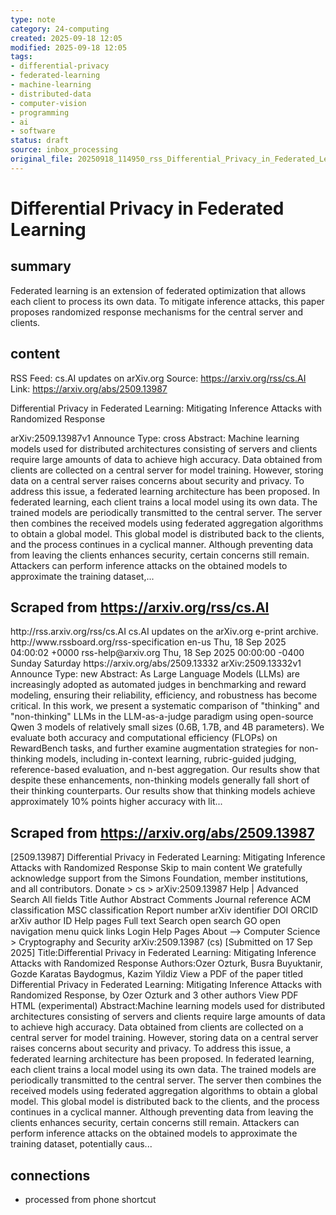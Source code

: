 ```yaml
---
type: note
category: 24-computing
created: 2025-09-18 12:05
modified: 2025-09-18 12:05
tags:
- differential-privacy
- federated-learning
- machine-learning
- distributed-data
- computer-vision
- programming
- ai
- software
status: draft
source: inbox_processing
original_file: 20250918_114950_rss_Differential_Privacy_in_Federated_Learning__Mitiga.txt
---
```



# Differential Privacy in Federated Learning

## summary
Federated learning is an extension of federated optimization that allows each client to process its own data. To mitigate inference attacks, this paper proposes randomized response mechanisms for the central server and clients.

## content
RSS Feed: cs.AI updates on arXiv.org
Source: https://arxiv.org/rss/cs.AI
Link: https://arxiv.org/abs/2509.13987

Differential Privacy in Federated Learning: Mitigating Inference Attacks with Randomized Response

arXiv:2509.13987v1 Announce Type: cross Abstract: Machine learning models used for distributed architectures consisting of servers and clients require large amounts of data to achieve high accuracy. Data obtained from clients are collected on a central server for model training. However, storing data on a central server raises concerns about security and privacy. To address this issue, a federated learning architecture has been proposed. In federated learning, each client trains a local model using its own data. The trained models are periodically transmitted to the central server. The server then combines the received models using federated aggregation algorithms to obtain a global model. This global model is distributed back to the clients, and the process continues in a cyclical manner. Although preventing data from leaving the clients enhances security, certain concerns still remain. Attackers can perform inference attacks on the obtained models to approximate the training dataset,...

## Scraped from https://arxiv.org/rss/cs.AI
<?xml version='1.0' encoding='UTF-8'?>
<rss xmlns:arxiv="http://arxiv.org/schemas/atom" xmlns:dc="http://purl.org/dc/elements/1.1/" xmlns:atom="http://www.w3.org/2005/Atom" xmlns:content="http://purl.org/rss/1.0/modules/content/" version="2.0">
  <channel>
    <title>cs.AI updates on arXiv.org</title>
    <link>http://rss.arxiv.org/rss/cs.AI</link>
    <description>cs.AI updates on the arXiv.org e-print archive.</description>
    <atom:link href="http://rss.arxiv.org/rss/cs.AI" rel="self" type="application/rss+xml"/>
    <docs>http://www.rssboard.org/rss-specification</docs>
    <language>en-us</language>
    <lastBuildDate>Thu, 18 Sep 2025 04:00:02 +0000</lastBuildDate>
    <managingEditor>rss-help@arxiv.org</managingEditor>
    <pubDate>Thu, 18 Sep 2025 00:00:00 -0400</pubDate>
    <skipDays>
      <day>Sunday</day>
      <day>Saturday</day>
    </skipDays>
    <item>
      <title>Explicit Reasoning Makes Better Judges: A Systematic Study on Accuracy, Efficiency, and Robustness</title>
      <link>https://arxiv.org/abs/2509.13332</link>
      <description>arXiv:2509.13332v1 Announce Type: new 
Abstract: As Large Language Models (LLMs) are increasingly adopted as automated judges in benchmarking and reward modeling, ensuring their reliability, efficiency, and robustness has become critical. In this work, we present a systematic comparison of "thinking" and "non-thinking" LLMs in the LLM-as-a-judge paradigm using open-source Qwen 3 models of relatively small sizes (0.6B, 1.7B, and 4B parameters). We evaluate both accuracy and computational efficiency (FLOPs) on RewardBench tasks, and further examine augmentation strategies for non-thinking models, including in-context learning, rubric-guided judging, reference-based evaluation, and n-best aggregation. Our results show that despite these enhancements, non-thinking models generally fall short of their thinking counterparts. Our results show that thinking models achieve approximately 10% points higher accuracy with lit...


## Scraped from https://arxiv.org/abs/2509.13987
[2509.13987] Differential Privacy in Federated Learning: Mitigating Inference Attacks with Randomized Response Skip to main content We gratefully acknowledge support from the Simons Foundation, member institutions, and all contributors. Donate &gt; cs &gt; arXiv:2509.13987 Help | Advanced Search All fields Title Author Abstract Comments Journal reference ACM classification MSC classification Report number arXiv identifier DOI ORCID arXiv author ID Help pages Full text Search open search GO open navigation menu quick links Login Help Pages About --> Computer Science > Cryptography and Security arXiv:2509.13987 (cs) [Submitted on 17 Sep 2025] Title:Differential Privacy in Federated Learning: Mitigating Inference Attacks with Randomized Response Authors:Ozer Ozturk, Busra Buyuktanir, Gozde Karatas Baydogmus, Kazim Yildiz View a PDF of the paper titled Differential Privacy in Federated Learning: Mitigating Inference Attacks with Randomized Response, by Ozer Ozturk and 3 other authors View PDF HTML (experimental) Abstract:Machine learning models used for distributed architectures consisting of servers and clients require large amounts of data to achieve high accuracy. Data obtained from clients are collected on a central server for model training. However, storing data on a central server raises concerns about security and privacy. To address this issue, a federated learning architecture has been proposed. In federated learning, each client trains a local model using its own data. The trained models are periodically transmitted to the central server. The server then combines the received models using federated aggregation algorithms to obtain a global model. This global model is distributed back to the clients, and the process continues in a cyclical manner. Although preventing data from leaving the clients enhances security, certain concerns still remain. Attackers can perform inference attacks on the obtained models to approximate the training dataset, potentially caus...


## connections
- processed from phone shortcut
